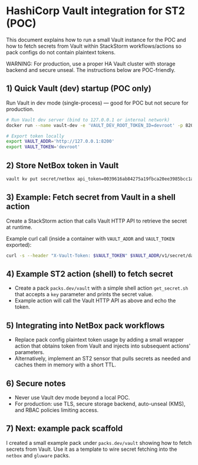 # HashiCorp Vault integration for ST2 (POC)

This document explains how to run a small Vault instance for the POC and how to fetch secrets from Vault within StackStorm workflows/actions so pack configs do not contain plaintext tokens.

WARNING: For production, use a proper HA Vault cluster with storage backend and secure unseal. The instructions below are POC-friendly.

## 1) Quick Vault (dev) startup (POC only)
Run Vault in dev mode (single-process) — good for POC but not secure for production.

```bash
# Run Vault dev server (bind to 127.0.0.1 or internal network)
docker run --name vault-dev -e 'VAULT_DEV_ROOT_TOKEN_ID=devroot' -p 8200:8200 --cap-add=IPC_LOCK -d hashicorp/vault:1.13.3

# Export token locally
export VAULT_ADDR='http://127.0.0.1:8200'
export VAULT_TOKEN='devroot'
```

## 2) Store NetBox token in Vault

```bash
vault kv put secret/netbox api_token=0039616ab84275a19fbca20ee3985bcc1ade9728
```

## 3) Example: Fetch secret from Vault in a shell action
Create a StackStorm action that calls Vault HTTP API to retrieve the secret at runtime.

Example curl call (inside a container with `VAULT_ADDR` and `VAULT_TOKEN` exported):

```bash
curl -s --header "X-Vault-Token: $VAULT_TOKEN" $VAULT_ADDR/v1/secret/data/netbox | jq -r '.data.data.api_token'
```

## 4) Example ST2 action (shell) to fetch secret
- Create a pack `packs.dev/vault` with a simple shell action `get_secret.sh` that accepts a `key` parameter and prints the secret value.
- Example action will call the Vault HTTP API as above and echo the token.

## 5) Integrating into NetBox pack workflows
- Replace pack config plaintext token usage by adding a small wrapper action that obtains token from Vault and injects into subsequent actions' parameters.
- Alternatively, implement an ST2 sensor that pulls secrets as needed and caches them in memory with a short TTL.

## 6) Secure notes
- Never use Vault dev mode beyond a local POC.
- For production: use TLS, secure storage backend, auto-unseal (KMS), and RBAC policies limiting access.

## 7) Next: example pack scaffold
I created a small example pack under `packs.dev/vault` showing how to fetch secrets from Vault. Use it as a template to wire secret fetching into the `netbox` and `gluware` packs.
